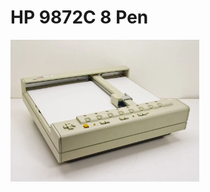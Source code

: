 <div class="slide">

# HP 9872C 8 Pen

<div class="gutter-10" style="display: flex; flex-direction: row; justify-content: space-between; align-items: center; height: 80%; width: 100%;">

<img src="hp9872c.png" style="width: 60%;">

</div>
</div>

